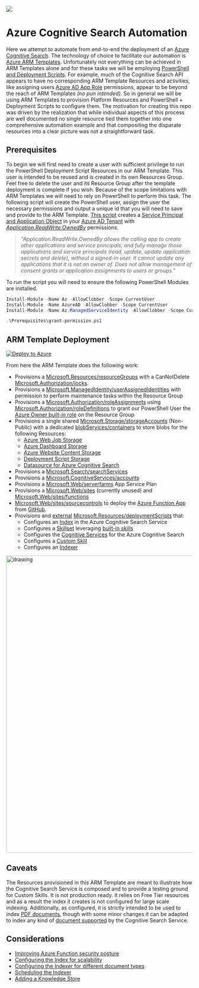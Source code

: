 ![](https://docs.microsoft.com/en-us/azure/search/media/search-indexer-field-mappings/indexer-stages-field-mappings.png)
# Azure Cognitive Search Automation

Here we attempt to automate from end-to-end the deployment of an [Azure Cognitive Search](https://azure.microsoft.com/en-us/services/search/). The technology of choice to facilitate our automation is [Azure ARM Templates](https://docs.microsoft.com/en-us/azure/azure-resource-manager/templates/). Unfortunately not everything can be achieved in ARM Templates alone and for these tasks we will be employing [PowerShell and Deployment Scripts](https://moimhossain.com/2020/04/03/azure-ad-app-via-arm-template-deployment-scripts/). For example, much of the Cognitive Search API appears to have no corresponding ARM Template Resources and activities, like assigning users [Azure AD App Role](https://docs.microsoft.com/en-us/powershell/module/azuread/new-azureadserviceapproleassignment?view=azureadps-2.0) permissions, appear to be beyond the reach of ARM Templates <i>(no pun intended)</i>. So in general we will be using ARM Templates to provision Platform Resources and PowerShell + Deployment Scripts to configure them. The motivation for creating this repo was driven by the realization that while individual aspects of this process are well documented no single resource tied them together into one comprehensive automation example and that compositing the disparate resources into a clear picture was not a straightforward task.

## Prerequisites

To begin we will first need to create a user with sufficient privilege to run the PowerShell Deployment Script Resources in our ARM Template. This user is intended to be reused and is created in its own Resources Group. Feel free to delete the user and its Resource Group after the template deployment is complete if you wish. Because of the scope limitations with ARM Templates we will need to rely on PowerShell to perform this task. The following script will create the PowerShell user, assign the user the necessary permissions and output a unique id that you will need to save and provide to the ARM Template. [This script](https://raw.githubusercontent.com/davideker/azure-cognitive-search/main/Prerequisites/grant-permission.ps1) creates a [Service Principal and Application Object](https://docs.microsoft.com/en-us/azure/active-directory/develop/app-objects-and-service-principals#application-and-service-principal-relationship) in your [Azure AD Tenant](https://docs.microsoft.com/en-us/microsoft-365/enterprise/subscriptions-licenses-accounts-and-tenants-for-microsoft-cloud-offerings?view=o365-worldwide) with [<i>Application.ReadWrite.OwnedBy</i>](https://docs.microsoft.com/en-us/graph/permissions-reference) permissions.

<blockquote>
<i>"Application.ReadWrite.OwnedBy allows the calling app to create other applications and service principals, and fully manage those applications and service principals (read, update, update application secrets and delete), without a signed-in user. It cannot update any applications that it is not an owner of. Does not allow management of consent grants or application assignments to users or groups."</i>
</blockquote>

To run the script you will need to ensure the following PowerShell Modules are installed.
```powershell
Install-Module -Name Az -AllowClobber -Scope CurrentUser
Install-Module -Name AzureAD -AllowClobber -Scope CurrentUser
Install-Module -Name Az.ManagedServiceIdentity -AllowClobber -Scope CurrentUser
```
```powershell
.\Prerequisites\grant-permission.ps1
```

## ARM Template Deployment
[![Deploy to Azure](https://aka.ms/deploytoazurebutton)](https://portal.azure.com/#create/Microsoft.Template/uri/https%3A%2F%2Fraw.githubusercontent.com%2Fdavideker%2Fazure-cognitive-search%2Fmain%2FBlueprints%2Fazuredeploy.json)

From here the ARM Template does the following work:
- Provisions a [Microsoft.Resources/resourceGroups](https://docs.microsoft.com/en-us/azure/templates/microsoft.resources/2018-05-01/resourcegroups) with a CanNotDelete [Microsoft.Authorization/locks](https://docs.microsoft.com/en-us/azure/templates/microsoft.authorization/locks).
- Provisions a [Microsoft.ManagedIdentity/userAssignedIdentities](https://docs.microsoft.com/en-us/azure/templates/microsoft.managedidentity/2018-11-30/userassignedidentities) with permission to perform maintenance tasks within the Resource Group 
- Provisions a [Microsoft.Authorization/roleAssignments](https://docs.microsoft.com/en-us/azure/templates/microsoft.authorization/2018-09-01-preview/roleassignments) using [Microsoft.Authorization/roleDefinitions](https://docs.microsoft.com/en-us/azure/role-based-access-control/built-in-roles) to grant our PowerShell User the [Azure Owner built-in role](https://docs.microsoft.com/en-us/azure/role-based-access-control/built-in-roles#owner) on the Resource Group
- Provisions a single shared [Microsoft.Storage/storageAccounts](https://docs.microsoft.com/en-us/azure/templates/microsoft.storage/storageaccounts) (Non-Public) with a dedicated [blobServices/containers](https://docs.microsoft.com/en-us/azure/templates/microsoft.storage/2018-07-01/storageaccounts/blobservices/containers) to store blobs for the following Resources:
    - [Azure Web Job Storage](https://github.com/Azure/azure-webjobs-sdk/wiki)
    - [Azure Dashboard Storage](https://docs.microsoft.com/en-us/azure/azure-functions/functions-app-settings)
    - [Azure Website Content Storage](https://docs.microsoft.com/en-us/azure/azure-functions/functions-app-settings)
    - [Deployment Script Storage](https://docs.microsoft.com/en-us/azure/azure-resource-manager/templates/deployment-script-template?tabs=CLI)
    - [Datasource for Azure Cognitive Search](https://docs.microsoft.com/en-us/azure/search/search-howto-indexing-azure-blob-storage)
- Provisions a [Microsoft.Search/searchServices](https://docs.microsoft.com/en-us/azure/templates/microsoft.search/searchservices)
- Provisions a [Microsoft.CognitiveServices/accounts](https://docs.microsoft.com/en-us/azure/templates/microsoft.cognitiveservices/2017-04-18/accounts)
- Provisions a [Microsoft.Web/serverfarms](https://docs.microsoft.com/en-us/azure/templates/microsoft.web/2018-02-01/serverfarms) App Service Plan
- Provisions a [Microsoft.Web/sites](https://docs.microsoft.com/en-us/azure/templates/microsoft.web/sites) (currently unused) and [Microsoft.Web/sites/functions](https://docs.microsoft.com/en-us/azure/templates/microsoft.web/2018-02-01/sites/functions)
- [Microsoft.Web/sites/sourcecontrols](https://docs.microsoft.com/en-us/azure/templates/microsoft.web/2018-02-01/sites/sourcecontrols) to deploy the [Azure Function App](https://docs.microsoft.com/en-us/azure/azure-functions/functions-infrastructure-as-code#app-service-plan) from [GitHub](https://github.com/davideker/azureskills).
- Provisions and [external](https://docs.microsoft.com/en-us/azure/azure-resource-manager/templates/deployment-script-template?tabs=CLI) [Microsoft.Resources/deploymentScripts](https://docs.microsoft.com/en-us/azure/templates/microsoft.resources/deploymentscripts) that:
    - Configures an [Index](https://docs.microsoft.com/en-us/rest/api/searchservice/create-index) in the Azure Cognitive Search Service
    - Configures a [Skillset](https://docs.microsoft.com/en-us/azure/search/cognitive-search-defining-skillset) leveraging [built-in skills](https://docs.microsoft.com/en-us/azure/search/cognitive-search-predefined-skills)
    - Configures the [Cognitive Services](https://docs.microsoft.com/en-us/azure/search/cognitive-search-attach-cognitive-services) for the Azure Cognitive Search 
    - Configures a  [Custom Skill](https://docs.microsoft.com/en-us/azure/search/cognitive-search-create-custom-skill-example)
    - Configures an [Indexer](https://docs.microsoft.com/en-us/rest/api/searchservice/create-indexer)


<img src="https://docs.microsoft.com/en-us/azure/search/media/knowledge-store-concept-intro/knowledge-store-concept-intro.svg" alt="drawing" style="width:800px;"/>


## Caveats

The Resources provisioned in this ARM Template are meant to illustrate how the Cognitive Search Service is composed and to provide a testing ground for Custom Skills. It is not production ready. It relies on Free Tier resources and as a result the index it creates is not configured for large scale indexing. Additionally, as configured, it is strictly intended to be used to index [PDF documents](https://docs.microsoft.com/en-us/azure/search/cognitive-search-concept-image-scenarios), though with some minor changes it can be adapted to index any kind of [document supported](https://docs.microsoft.com/en-us/azure/search/search-blob-storage-integration) by the Cognitive Search Service.

## Considerations

- [Improving Azure Function security posture](https://docs.microsoft.com/en-us/azure/azure-functions/security-concepts)
- [Configuring the Index for scalability](https://docs.microsoft.com/en-us/azure/search/search-capacity-planning)
- [Configuring the Indexer for different document types](https://docs.microsoft.com/en-us/azure/search/search-howto-indexing-azure-blob-storage) 
- [Scheduling the Indexer](https://docs.microsoft.com/en-us/azure/search/search-howto-schedule-indexers) 
- [Adding a Knowledge Store](https://docs.microsoft.com/en-us/azure/search/cognitive-search-working-with-skillsets#:~:text=knowledge%20store)